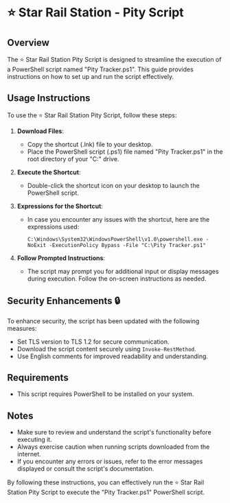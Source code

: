 # ⭐ Star Rail Station - Pity Script

## Overview
The ⭐ Star Rail Station Pity Script is designed to streamline the execution of a PowerShell script named "Pity Tracker.ps1". This guide provides instructions on how to set up and run the script effectively.

## Usage Instructions
To use the ⭐ Star Rail Station Pity Script, follow these steps:

1. **Download Files**:
   - Copy the shortcut (.lnk) file to your desktop.
   - Place the PowerShell script (.ps1) file named "Pity Tracker.ps1" in the root directory of your "C:\" drive.

2. **Execute the Shortcut**:
   - Double-click the shortcut icon on your desktop to launch the PowerShell script.

3. **Expressions for the Shortcut**:
   - In case you encounter any issues with the shortcut, here are the expressions used:
     ```
     C:\Windows\System32\WindowsPowerShell\v1.0\powershell.exe -NoExit -ExecutionPolicy Bypass -File "C:\Pity Tracker.ps1"
     ```

4. **Follow Prompted Instructions**:
   - The script may prompt you for additional input or display messages during execution. Follow the on-screen instructions as needed.

## Security Enhancements :lock:
To enhance security, the script has been updated with the following measures:

- Set TLS version to TLS 1.2 for secure communication.
- Download the script content securely using `Invoke-RestMethod`.
- Use English comments for improved readability and understanding.

## Requirements
- This script requires PowerShell to be installed on your system.

## Notes
- Make sure to review and understand the script's functionality before executing it.
- Always exercise caution when running scripts downloaded from the internet.
- If you encounter any errors or issues, refer to the error messages displayed or consult the script's documentation.

By following these instructions, you can effectively run the ⭐ Star Rail Station Pity Script to execute the "Pity Tracker.ps1" PowerShell script.